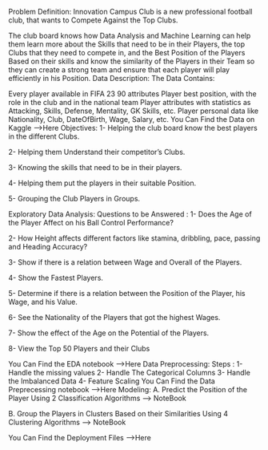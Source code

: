 Problem Definition:
Innovation Campus Club is a new professional football club, that wants to Compete Against the Top Clubs.

The club board knows how Data Analysis and Machine Learning can help them learn more about the Skills that need to be in their Players, the top Clubs that they need to compete in, and the Best Position of the Players Based on their skills and know the similarity of the Players in their Team so they can create a strong team and ensure that each player will play efficiently in his Position.
Data Description:
The Data Contains:

Every player available in FIFA 23
90 attributes
Player best position, with the role in the club and in the national team
Player attributes with statistics as Attacking, Skills, Defense, Mentality, GK Skills, etc.
Player personal data like Nationality, Club, DateOfBirth, Wage, Salary, etc.
You Can Find the Data on Kaggle -->Here
Objectives:
1- Helping the club board know the best players in the different Clubs.

2- Helping them Understand their competitor’s Clubs.

3- Knowing the skills that need to be in their players.

4- Helping them put the players in their suitable Position.

5- Grouping the Club Players in Groups.

Exploratory Data Analysis:
Questions to be Answered :
1- Does the Age of the Player Affect on his Ball Control Performance?

2- How Height affects different factors like stamina, dribbling, pace, passing and Heading Accuracy?

3- Show if there is a relation between Wage and Overall of the Players.

4- Show the Fastest Players.

5- Determine if there is a relation between the Position of the Player, his Wage, and his Value.

6- See the Nationality of the Players that got the highest Wages.

7- Show the effect of the Age on the Potential of the Players.

8- View the Top 50 Players and their Clubs

You Can Find the EDA notebook -->Here
Data Preprocessing:
Steps :
1- Handle the missing values
2- Handle The Categorical Columns
3- Handle the Imbalanced Data
4- Feature Scaling
You Can Find the Data Preprecessing notebook -->Here
Modeling:
A. Predict the Position of the Player Using 2 Classification Algorithms --> NoteBook

B. Group the Players in Clusters Based on their Similarities Using 4 Clustering Algorithms --> NoteBook



You Can Find the Deployment Files -->Here
